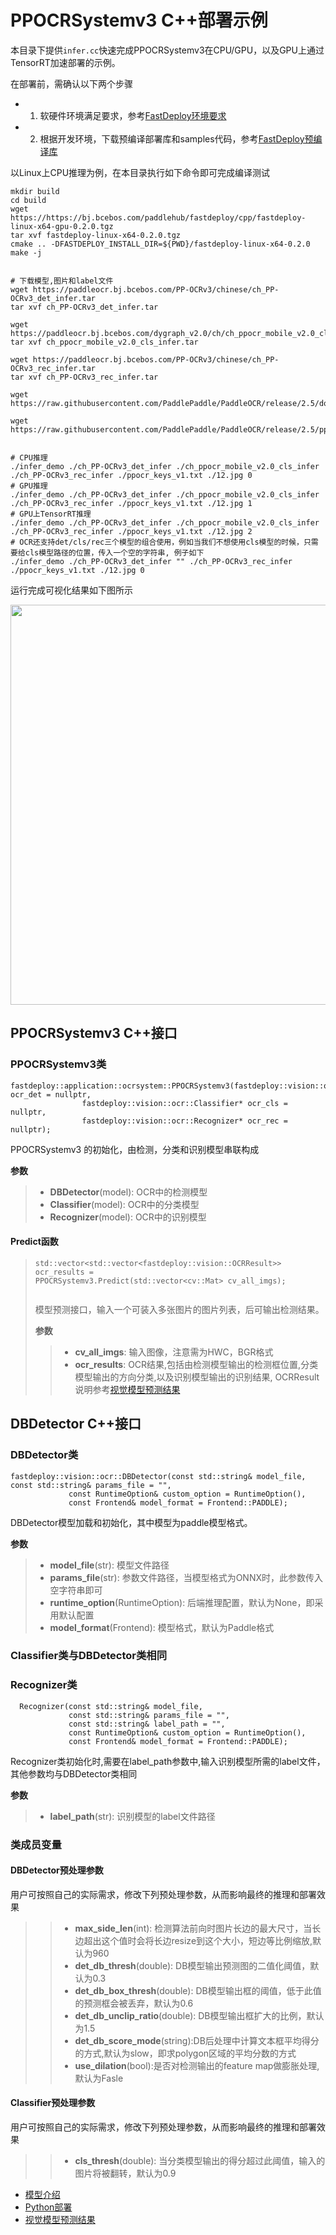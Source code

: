 # PPOCRSystemv3 C++部署示例

本目录下提供`infer.cc`快速完成PPOCRSystemv3在CPU/GPU，以及GPU上通过TensorRT加速部署的示例。

在部署前，需确认以下两个步骤

- 1. 软硬件环境满足要求，参考[FastDeploy环境要求](../../../../../docs/environment.md)  
- 2. 根据开发环境，下载预编译部署库和samples代码，参考[FastDeploy预编译库](../../../../../docs/quick_start)

以Linux上CPU推理为例，在本目录执行如下命令即可完成编译测试

```
mkdir build
cd build
wget https://https://bj.bcebos.com/paddlehub/fastdeploy/cpp/fastdeploy-linux-x64-gpu-0.2.0.tgz
tar xvf fastdeploy-linux-x64-0.2.0.tgz
cmake .. -DFASTDEPLOY_INSTALL_DIR=${PWD}/fastdeploy-linux-x64-0.2.0
make -j


# 下载模型,图片和label文件
wget https://paddleocr.bj.bcebos.com/PP-OCRv3/chinese/ch_PP-OCRv3_det_infer.tar
tar xvf ch_PP-OCRv3_det_infer.tar

wget https://paddleocr.bj.bcebos.com/dygraph_v2.0/ch/ch_ppocr_mobile_v2.0_cls_infer.tar
tar xvf ch_ppocr_mobile_v2.0_cls_infer.tar

wget https://paddleocr.bj.bcebos.com/PP-OCRv3/chinese/ch_PP-OCRv3_rec_infer.tar
tar xvf ch_PP-OCRv3_rec_infer.tar

wget https://raw.githubusercontent.com/PaddlePaddle/PaddleOCR/release/2.5/doc/imgs/12.jpg

wget https://raw.githubusercontent.com/PaddlePaddle/PaddleOCR/release/2.5/ppocr/utils/ppocr_keys_v1.txt


# CPU推理
./infer_demo ./ch_PP-OCRv3_det_infer ./ch_ppocr_mobile_v2.0_cls_infer ./ch_PP-OCRv3_rec_infer ./ppocr_keys_v1.txt ./12.jpg 0
# GPU推理
./infer_demo ./ch_PP-OCRv3_det_infer ./ch_ppocr_mobile_v2.0_cls_infer ./ch_PP-OCRv3_rec_infer ./ppocr_keys_v1.txt ./12.jpg 1
# GPU上TensorRT推理
./infer_demo ./ch_PP-OCRv3_det_infer ./ch_ppocr_mobile_v2.0_cls_infer ./ch_PP-OCRv3_rec_infer ./ppocr_keys_v1.txt ./12.jpg 2
# OCR还支持det/cls/rec三个模型的组合使用，例如当我们不想使用cls模型的时候，只需要给cls模型路径的位置，传入一个空的字符串, 例子如下
./infer_demo ./ch_PP-OCRv3_det_infer "" ./ch_PP-OCRv3_rec_infer ./ppocr_keys_v1.txt ./12.jpg 0
```

运行完成可视化结果如下图所示

<img width="640" src="https://user-images.githubusercontent.com/109218879/185826024-f7593a0c-1bd2-4a60-b76c-15588484fa08.jpg">


## PPOCRSystemv3 C++接口

### PPOCRSystemv3类

```
fastdeploy::application::ocrsystem::PPOCRSystemv3(fastdeploy::vision::ocr::DBDetector* ocr_det = nullptr,
                fastdeploy::vision::ocr::Classifier* ocr_cls = nullptr,
                fastdeploy::vision::ocr::Recognizer* ocr_rec = nullptr);
```

PPOCRSystemv3 的初始化，由检测，分类和识别模型串联构成

**参数**

> * **DBDetector**(model): OCR中的检测模型
> * **Classifier**(model): OCR中的分类模型
> * **Recognizer**(model): OCR中的识别模型

#### Predict函数

> ```
> std::vector<std::vector<fastdeploy::vision::OCRResult>> ocr_results =
> PPOCRSystemv3.Predict(std::vector<cv::Mat> cv_all_imgs);
>  
> ```
>
> 模型预测接口，输入一个可装入多张图片的图片列表，后可输出检测结果。
>
> **参数**
>
> > * **cv_all_imgs**: 输入图像，注意需为HWC，BGR格式
> > * **ocr_results**: OCR结果,包括由检测模型输出的检测框位置,分类模型输出的方向分类,以及识别模型输出的识别结果, OCRResult说明参考[视觉模型预测结果](../../../../../docs/api/vision_results/)


## DBDetector C++接口

### DBDetector类

```
fastdeploy::vision::ocr::DBDetector(const std::string& model_file, const std::string& params_file = "",
             const RuntimeOption& custom_option = RuntimeOption(),
             const Frontend& model_format = Frontend::PADDLE);
```

DBDetector模型加载和初始化，其中模型为paddle模型格式。

**参数**

> * **model_file**(str): 模型文件路径
> * **params_file**(str): 参数文件路径，当模型格式为ONNX时，此参数传入空字符串即可
> * **runtime_option**(RuntimeOption): 后端推理配置，默认为None，即采用默认配置
> * **model_format**(Frontend): 模型格式，默认为Paddle格式

### Classifier类与DBDetector类相同

### Recognizer类
```
  Recognizer(const std::string& model_file,
             const std::string& params_file = "",
             const std::string& label_path = "",
             const RuntimeOption& custom_option = RuntimeOption(),
             const Frontend& model_format = Frontend::PADDLE);
```
Recognizer类初始化时,需要在label_path参数中,输入识别模型所需的label文件，其他参数均与DBDetector类相同

**参数**
> * **label_path**(str): 识别模型的label文件路径


### 类成员变量
#### DBDetector预处理参数
用户可按照自己的实际需求，修改下列预处理参数，从而影响最终的推理和部署效果

> > * **max_side_len**(int): 检测算法前向时图片长边的最大尺寸，当长边超出这个值时会将长边resize到这个大小，短边等比例缩放,默认为960
> > * **det_db_thresh**(double): DB模型输出预测图的二值化阈值，默认为0.3
> > * **det_db_box_thresh**(double): DB模型输出框的阈值，低于此值的预测框会被丢弃，默认为0.6
> > * **det_db_unclip_ratio**(double): DB模型输出框扩大的比例，默认为1.5
> > * **det_db_score_mode**(string):DB后处理中计算文本框平均得分的方式,默认为slow，即求polygon区域的平均分数的方式
> > * **use_dilation**(bool):是否对检测输出的feature map做膨胀处理,默认为Fasle

#### Classifier预处理参数
用户可按照自己的实际需求，修改下列预处理参数，从而影响最终的推理和部署效果

> > * **cls_thresh**(double): 当分类模型输出的得分超过此阈值，输入的图片将被翻转，默认为0.9


- [模型介绍](../../)
- [Python部署](../python)
- [视觉模型预测结果](../../../../../docs/api/vision_results/)
